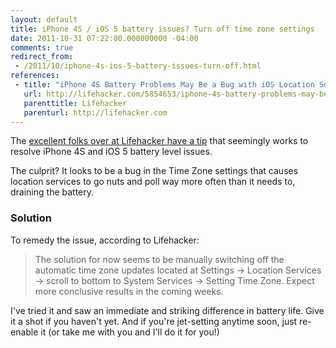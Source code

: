 ```yaml
---
layout: default
title: iPhone 4S / iOS 5 battery issues? Turn off time zone settings
date: 2011-10-31 07:22:00.000000000 -04:00
comments: true
redirect_from: 
 - /2011/10/iphone-4s-ios-5-battery-issues-turn-off.html
references:
 - title: "iPhone 4S Battery Problems May Be a Bug with iOS Location Services"
   url: http://lifehacker.com/5854653/iphone-4s-battery-problems-may-be-a-bug-with-ios-location-services
   parenttitle: Lifehacker
   parenturl: http://lifehacker.com
---
```

The [excellent folks over at Lifehacker have a tip] that seemingly works to resolve iPhone 4S and iOS 5 battery level issues.

The culprit? It looks to be a bug in the Time Zone settings that causes location services to go nuts and poll way more often than it needs to, draining the battery.

### Solution
To remedy the issue, according to Lifehacker:

>The solution for now seems to be manually switching off the automatic time zone updates located at Settings &rarr; Location Services -&gt; scroll to bottom to System Services &rarr; Setting Time Zone. Expect more conclusive results in the coming weeks.

I've tried it and saw an immediate and striking difference in battery life. Give it a shot if you haven't yet. And if you're jet-setting anytime soon, just re-enable it (or take me with you and I'll do it for you!)

[excellent folks over at Lifehacker have a tip]: http://lifehacker.com/5854653/iphone-4s-battery-problems-may-be-a-bug-with-ios-location-services